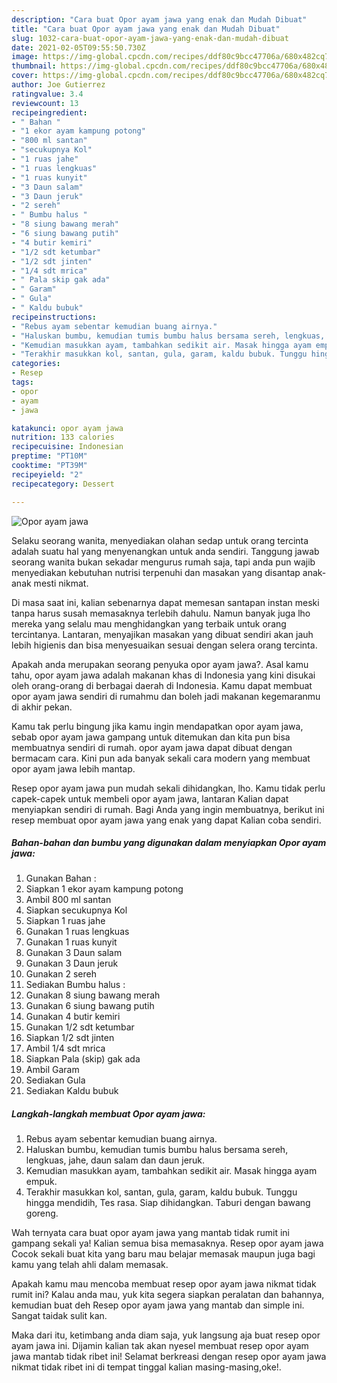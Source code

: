 ```yaml
---
description: "Cara buat Opor ayam jawa yang enak dan Mudah Dibuat"
title: "Cara buat Opor ayam jawa yang enak dan Mudah Dibuat"
slug: 1032-cara-buat-opor-ayam-jawa-yang-enak-dan-mudah-dibuat
date: 2021-02-05T09:55:50.730Z
image: https://img-global.cpcdn.com/recipes/ddf80c9bcc47706a/680x482cq70/opor-ayam-jawa-foto-resep-utama.jpg
thumbnail: https://img-global.cpcdn.com/recipes/ddf80c9bcc47706a/680x482cq70/opor-ayam-jawa-foto-resep-utama.jpg
cover: https://img-global.cpcdn.com/recipes/ddf80c9bcc47706a/680x482cq70/opor-ayam-jawa-foto-resep-utama.jpg
author: Joe Gutierrez
ratingvalue: 3.4
reviewcount: 13
recipeingredient:
- " Bahan "
- "1 ekor ayam kampung potong"
- "800 ml santan"
- "secukupnya Kol"
- "1 ruas jahe"
- "1 ruas lengkuas"
- "1 ruas kunyit"
- "3 Daun salam"
- "3 Daun jeruk"
- "2 sereh"
- " Bumbu halus "
- "8 siung bawang merah"
- "6 siung bawang putih"
- "4 butir kemiri"
- "1/2 sdt ketumbar"
- "1/2 sdt jinten"
- "1/4 sdt mrica"
- " Pala skip gak ada"
- " Garam"
- " Gula"
- " Kaldu bubuk"
recipeinstructions:
- "Rebus ayam sebentar kemudian buang airnya."
- "Haluskan bumbu, kemudian tumis bumbu halus bersama sereh, lengkuas, jahe, daun salam dan daun jeruk."
- "Kemudian masukkan ayam, tambahkan sedikit air. Masak hingga ayam empuk."
- "Terakhir masukkan kol, santan, gula, garam, kaldu bubuk. Tunggu hingga mendidih, Tes rasa. Siap dihidangkan. Taburi dengan bawang goreng."
categories:
- Resep
tags:
- opor
- ayam
- jawa

katakunci: opor ayam jawa 
nutrition: 133 calories
recipecuisine: Indonesian
preptime: "PT10M"
cooktime: "PT39M"
recipeyield: "2"
recipecategory: Dessert

---
```



![Opor ayam jawa](https://img-global.cpcdn.com/recipes/ddf80c9bcc47706a/680x482cq70/opor-ayam-jawa-foto-resep-utama.jpg)

Selaku seorang wanita, menyediakan olahan sedap untuk orang tercinta adalah suatu hal yang menyenangkan untuk anda sendiri. Tanggung jawab seorang  wanita bukan sekadar mengurus rumah saja, tapi anda pun wajib menyediakan kebutuhan nutrisi terpenuhi dan masakan yang disantap anak-anak mesti nikmat.

Di masa  saat ini, kalian sebenarnya dapat memesan santapan instan meski tanpa harus susah memasaknya terlebih dahulu. Namun banyak juga lho mereka yang selalu mau menghidangkan yang terbaik untuk orang tercintanya. Lantaran, menyajikan masakan yang dibuat sendiri akan jauh lebih higienis dan bisa menyesuaikan sesuai dengan selera orang tercinta. 



Apakah anda merupakan seorang penyuka opor ayam jawa?. Asal kamu tahu, opor ayam jawa adalah makanan khas di Indonesia yang kini disukai oleh orang-orang di berbagai daerah di Indonesia. Kamu dapat membuat opor ayam jawa sendiri di rumahmu dan boleh jadi makanan kegemaranmu di akhir pekan.

Kamu tak perlu bingung jika kamu ingin mendapatkan opor ayam jawa, sebab opor ayam jawa gampang untuk ditemukan dan kita pun bisa membuatnya sendiri di rumah. opor ayam jawa dapat dibuat dengan bermacam cara. Kini pun ada banyak sekali cara modern yang membuat opor ayam jawa lebih mantap.

Resep opor ayam jawa pun mudah sekali dihidangkan, lho. Kamu tidak perlu capek-capek untuk membeli opor ayam jawa, lantaran Kalian dapat menyiapkan sendiri di rumah. Bagi Anda yang ingin membuatnya, berikut ini resep membuat opor ayam jawa yang enak yang dapat Kalian coba sendiri.

<!--inarticleads1-->

##### Bahan-bahan dan bumbu yang digunakan dalam menyiapkan Opor ayam jawa:

1. Gunakan  Bahan :
1. Siapkan 1 ekor ayam kampung potong
1. Ambil 800 ml santan
1. Siapkan secukupnya Kol
1. Siapkan 1 ruas jahe
1. Gunakan 1 ruas lengkuas
1. Gunakan 1 ruas kunyit
1. Gunakan 3 Daun salam
1. Gunakan 3 Daun jeruk
1. Gunakan 2 sereh
1. Sediakan  Bumbu halus :
1. Gunakan 8 siung bawang merah
1. Gunakan 6 siung bawang putih
1. Gunakan 4 butir kemiri
1. Gunakan 1/2 sdt ketumbar
1. Siapkan 1/2 sdt jinten
1. Ambil 1/4 sdt mrica
1. Siapkan  Pala (skip) gak ada
1. Ambil  Garam
1. Sediakan  Gula
1. Sediakan  Kaldu bubuk




<!--inarticleads2-->

##### Langkah-langkah membuat Opor ayam jawa:

1. Rebus ayam sebentar kemudian buang airnya.
1. Haluskan bumbu, kemudian tumis bumbu halus bersama sereh, lengkuas, jahe, daun salam dan daun jeruk.
1. Kemudian masukkan ayam, tambahkan sedikit air. Masak hingga ayam empuk.
1. Terakhir masukkan kol, santan, gula, garam, kaldu bubuk. Tunggu hingga mendidih, Tes rasa. Siap dihidangkan. Taburi dengan bawang goreng.




Wah ternyata cara buat opor ayam jawa yang mantab tidak rumit ini gampang sekali ya! Kalian semua bisa memasaknya. Resep opor ayam jawa Cocok sekali buat kita yang baru mau belajar memasak maupun juga bagi kamu yang telah ahli dalam memasak.

Apakah kamu mau mencoba membuat resep opor ayam jawa nikmat tidak rumit ini? Kalau anda mau, yuk kita segera siapkan peralatan dan bahannya, kemudian buat deh Resep opor ayam jawa yang mantab dan simple ini. Sangat taidak sulit kan. 

Maka dari itu, ketimbang anda diam saja, yuk langsung aja buat resep opor ayam jawa ini. Dijamin kalian tak akan nyesel membuat resep opor ayam jawa mantab tidak ribet ini! Selamat berkreasi dengan resep opor ayam jawa nikmat tidak ribet ini di tempat tinggal kalian masing-masing,oke!.


